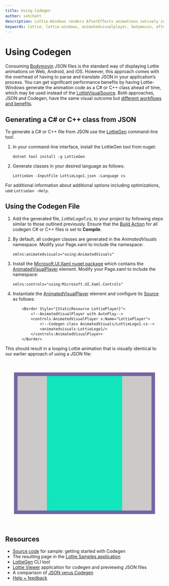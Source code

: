 ```yaml
---
title: Using Codegen
author: sohchatt
description: Lottie-Windows renders AfterEffects animations natively in Windows applications.
keywords: lottie, lottie-windows, animatedvisualplayer, bodymovin, aftereffects, windows 10, uwp, uwp community toolkit
---
```


# Using Codegen

Consuming [Bodymovin](https://aescripts.com/bodymovin/) JSON files is the standard way of displaying Lottie animations on Web, Android, and iOS. However, this approach comes with the overhead of having to parse and translate JSON in your application’s process. You can get significant performance benefits by having Lottie-Windows generate the animation code as a C# or C++ class ahead of time, which may be used instead of the [LottieVisualSource](https://docs.microsoft.com/dotnet/api/microsoft.toolkit.uwp.ui.lottie.lottievisualsource). Both approaches, JSON and Codegen, have the same visual outcome but [different workflows and benefits](./json_codegen.md).

## Generating a C# or C++ class from JSON

To generate a C# or C++ file from JSON use the [LottieGen](https://aka.ms/lottiegen) command-line tool. 

1. In your command-line interface, install the LottieGen tool from nuget:

    ```
    dotnet tool install -g LottieGen
    ```

2. Generate classes in your desired language as follows:

    ```
    LottieGen -InputFile LottieLogo1.json -Language cs
    ```

For additional information about additional options including optimizations, use `LottieGen -Help`.

## Using the Codegen File

1. Add the generated file, _LottieLogo1.cs_, to your project by following steps similar to those outlined previously. Ensure that the [Build Action](https://docs.microsoft.com/visualstudio/ide/build-actions) for all codegen C# or C++ files is set to **Compile**.

2. By default, all codegen classes are generated in the _AnimatedVisuals_ namespace. Modify your Page.xaml to include the namespace:

    ```xaml
    xmlns:animatedvisuals="using:AnimatedVisuals"
    ```

3. Install the [Microsoft.UI.Xaml nuget package](https://www.nuget.org/packages/Microsoft.UI.Xaml/) which contains the [AnimatedVisualPlayer](https://docs.microsoft.com/uwp/api/microsoft.ui.xaml.controls.animatedvisualplayer) element. Modify your Page.xaml to include the namespace:

    ```xaml
    xmlns:controls="using:Microsoft.UI.Xaml.Controls"
    ```

4. Instantiate the [AnimatedVisualPlayer](https://docs.microsoft.com/uwp/api/microsoft.ui.xaml.controls.animatedvisualplayer) element and configure its [Source](https://docs.microsoft.com/uwp/api/microsoft.ui.xaml.controls.animatedvisualplayer.source) as follows:

    ```xaml
        <Border Style="{StaticResource LottiePlayer}">
            <!--AnimatedVisualPlayer with AutoPlay-->
            <controls:AnimatedVisualPlayer x:Name="LottiePlayer">
                <!--Codegen class AnimatedVisuals/LottieLogo1.cs-->
                <animatedvisuals:LottieLogo1/>
            </controls:AnimatedVisualPlayer>
        </Border>
    ```

This should result in a looping Lottie animation that is visually identical to our earlier approach of using a JSON file:

![Autoplay Gif](../../resources/images/Animations/Lottie/LottieDocs_Autoplay.gif)

## Resources

* [Source code](https://github.com/windows-toolkit/Lottie-Windows/blob/master/samples/LottieSamples/Scenarios/CodegenPage.xaml) for sample: getting started with Codegen
* The resulting page in the [Lottie Samples application](https://aka.ms/lottiesamples)
* [LottieGen](https://aka.ms/lottiegen) CLI tool
* [Lottie Viewer](https://aka.ms/lottieviewer)  application for codegen and previewing JSON files
* A comparison of [JSON verus Codegen](./json_codegen.md)
* [Help + feedback](https://github.com/windows-toolkit/Lottie-Windows/issues)
